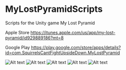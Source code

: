 MyLostPyramidScripts
=====================

Scripts for the Unity game My Lost Pyramid

Apple Store
https://itunes.apple.com/us/app/my-lost-pyramid/id929889186?mt=8

Google Play
https://play.google.com/store/apps/details?id=com.SquirrelsCantFightUpsideDown.MyLostPyramid

![Alt text](/mpics/pic1.PNG?raw=true)
![Alt text](/mpics/pic2.PNG?raw=true)
![Alt text](/mpics/pic3.PNG?raw=true)
![Alt text](/mpics/pic4.PNG?raw=true)
![Alt text](/mpics/pic5.PNG?raw=true)
